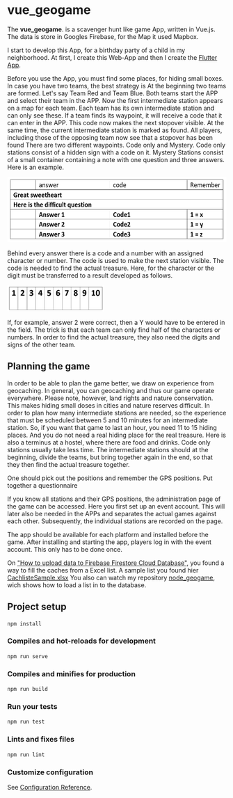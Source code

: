 # vue_geogame

The **vue_geogame**. is a scavenger hunt like game App, written in Vue.js.
The data is store in Googles Firebase, for the Map it used Mapbox.

I start to develop this App, for a birthday party of a child in my neighborhood. At first, I create this Web-App and then I create the [Flutter App](https://github.com/Thro42/flutter_geogame).

Before you use the App, you must find some places, for hiding small boxes. In case you have two teams, the best strategy is
At the beginning two teams are formed. Let's say Team Red and Team Blue. Both teams start the APP and select their team in the APP. Now the first intermediate station appears on a map for each team. Each team has its own intermediate station and can only see these. If a team finds its waypoint, it will receive a code that it can enter in the APP. This code now makes the next stopover visible. At the same time, the current intermediate station is marked as found. All players, including those of the opposing team now see that a stopover has been found
There are two different waypoints. Code only and Mystery. Code only stations consist of a hidden sign with a code on it. Mystery Stations consist of a small container containing a note with one question and three answers. Here is an example.

<img src="./doc/question.png" height="150">

Behind every answer there is a code and a number with an assigned character or number. The code is used to make the next station visible. The code is needed to find the actual treasure. Here, for the character or the digit must be transferred to a result developed as follows.

<img src="./doc/answer.png" height="60">

If, for example, answer 2 were correct, then a Y would have to be entered in the field. The trick is that each team can only find half of the characters or numbers. In order to find the actual treasure, they also need the digits and signs of the other team.

## Planning the game

In order to be able to plan the game better, we draw on experience from geocaching. In general, you can geocaching and thus our game operate everywhere. Please note, however, land rights and nature conservation. This makes hiding small doses in cities and nature reserves difficult.
In order to plan how many intermediate stations are needed, so the experience that must be scheduled between 5 and 10 minutes for an intermediate station. So, if you want that game to last an hour, you need 11 to 15 hiding places. And you do not need a real hiding place for the real treasure. Here is also a terminus at a hostel, where there are food and drinks. Code only stations usually take less time. The intermediate stations should at the beginning, divide the teams, but bring together again in the end, so that they then find the actual treasure together.

One should pick out the positions and remember the GPS positions. Put together a questionnaire

If you know all stations and their GPS positions, the administration page of the game can be accessed. Here you first set up an event account. This will later also be needed in the APPs and separates the actual games against each other. Subsequently, the individual stations are recorded on the page.

The app should be available for each platform and installed before the game. After installing and starting the app, players log in with the event account. This only has to be done once.

On ["How to upload data to Firebase Firestore Cloud Database"](https://medium.com/@impaachu/how-to-upload-data-to-firebase-firestore-cloud-database-63543d7b34c5), you found a way to fill the caches from a Excel list. A sample list you found hier [CachlisteSample.xlsx](./doc/CachlisteSample.xlsx)
You also can watch my repository [node_geogame](https://github.com/Thro42/node_geogame), wich shows how to load a list in to the database.

## Project setup

```
npm install
```

### Compiles and hot-reloads for development

```
npm run serve
```

### Compiles and minifies for production

```
npm run build
```

### Run your tests

```
npm run test
```

### Lints and fixes files

```
npm run lint
```

### Customize configuration

See [Configuration Reference](https://cli.vuejs.org/config/).
